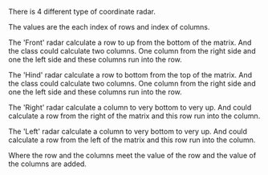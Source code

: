 There is 4 different type of coordinate radar. 

The values are the each index of rows and index of columns.

The 'Front' radar calculate a row to up from the bottom of the matrix.
And the class could calculate two columns. One column from the right side and one the left side and these columns run into the row.

The 'Hind' radar calculate a row to bottom from the top of the matrix.
And the class could calculate two columns. One column from the right side and one the left side and these columns run into the row.

The 'Right' radar calculate a column to very bottom to very up.
And could calculate a row from the right of the matrix and this row run into the column.

The 'Left' radar calculate a column to very bottom to very up.
And could calculate a row from the left of the matrix and this row run into the column. 

Where the row and the columns meet the value of the row and the value of the columns are added.
